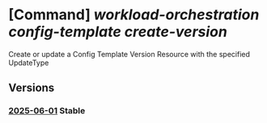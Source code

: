 # [Command] _workload-orchestration config-template create-version_

Create or update a Config Template Version Resource with the specified UpdateType

## Versions

### [2025-06-01](/Resources/mgmt-plane/L3N1YnNjcmlwdGlvbnMve30vcmVzb3VyY2Vncm91cHMve30vcHJvdmlkZXJzL21pY3Jvc29mdC5lZGdlL2NvbmZpZ3RlbXBsYXRlcy97fS9jcmVhdGV2ZXJzaW9u/2025-06-01.xml) **Stable**

<!-- mgmt-plane /subscriptions/{}/resourcegroups/{}/providers/microsoft.edge/configtemplates/{}/createversion 2025-06-01 -->
